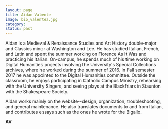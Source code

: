 ```yaml
---
layout: page
title: Aidan Valente
image: bio_valentea.jpg
category:
status: past
---
```


Aidan is a Medieval & Renaissance Studies and Art History double-major and Classics minor at Washington and Lee. He has studied Italian, French, and Latin and spent the summer working on Florence As It Was and practicing his Italian. On-campus, he spends much of his time working on Digital Humanities projects involving the University's Special Collections archives, where he worked during the summer of 2016. In Fall semester 2017 he was appointed to the Digital Humanities committee. Outside the classroom, he enjoys participating in Catholic Campus Ministry, rehearsing with the University Singers, and seeing plays at the Blackfriars in Staunton with the Shakespeare Society.

Aidan works mainly on the website--design, organization, troubleshooting, and general maintenance. He also translates documents to and from Italian, and contributes essays such as the ones he wrote for the Bigallo.

__AV__
